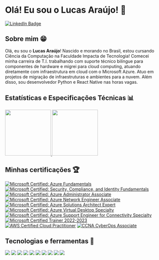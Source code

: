 # Olá! Eu sou o Lucas Araújo! 🤗

[![LinkedIn Badge](https://img.shields.io/badge/LinkedIn-Profile-informational?style=flat&logo=linkedin&logoColor=white&color=0D76A8)](https://www.linkedin.com/in/lucasarasouza/)

## Sobre mim 😁

Olá, eu sou o **Lucas Araújo**! Nascido e morando no Brasil, estou cursando Ciência da Computação na Faculdade Impacta de Tecnologia! Comecei minha carreira de T.I. trabalhando com suporte técnico bilíngue para componentes de hardware e migrei para cloud computing, atuando diretamente com infraestrutura em cloud com o Microsoft Azure. Atuo em projetos de migração de infraestruturas e ambientes para a nuvem. Além disso, sou desenvolvedor Python e React Native nas horas vagas.

## Estatísticas e Especificações Técnicas 📊

<div>
  <a href="#">
    <img height="150em" src="https://github-readme-stats.vercel.app/api?username=luksaraujo&count_private=true&show_icons=true&theme=onedark&include_all_commits=true&locale=pt-br"/>
    <img height="150em" src="https://github-readme-stats.vercel.app/api/top-langs/?username=luksaraujo&count_private=true&show_icons=true&theme=onedark&layout=compact&hide=less,hack&locale=pt-br" />
  </a>
</div>
  
## Minhas certificações 🏆

[![Microsoft Certified: Azure Fundamentals](https://images.credly.com/size/110x110/images/be8fcaeb-c769-4858-b567-ffaaa73ce8cf/image.png)](http://www.credly.com/badges/c8ebb189-3d26-4497-b771-a6dacb6b6fe9 "Microsoft Certified: Azure Fundamentals")
[![Microsoft Certified: Security, Compliance, and Identity Fundamentals](https://images.credly.com/size/110x110/images/fc1352af-87fa-4947-ba54-398a0e63322e/security-compliance-and-identity-fundamentals-600x600.png)](http://www.credly.com/badges/9fc9daee-aaac-4504-a768-2a9361866d69 "Microsoft Certified: Security, Compliance, and Identity Fundamentals")
[![Microsoft Certified: Azure Administrator Associate](https://images.credly.com/size/110x110/images/336eebfc-0ac3-4553-9a67-b402f491f185/azure-administrator-associate-600x600.png)](http://www.credly.com/badges/cc297207-b9da-4a09-a2b1-2170c5eaa933 "Microsoft Certified: Azure Administrator Associate")
[![Microsoft Certified: Azure Network Engineer Associate](https://images.credly.com/size/110x110/images/c3a2e51d-7984-48cc-a4cb-88d4e8487037/azure-network-engineer-associate-600x600.png)](http://www.credly.com/badges/5f7e9d94-d9c7-47f2-9579-9ac231df8f1f "Microsoft Certified: Azure Network Engineer Associate")
[![Microsoft Certified: Azure Solutions Architect Expert](https://images.credly.com/size/110x110/images/987adb7e-49be-4e24-b67e-55986bd3fe66/azure-solutions-architect-expert-600x600.png)](http://www.credly.com/badges/b93d04f2-14c4-438d-861b-94e6cf095426 "Microsoft Certified: Azure Solutions Architect Expert")
[![Microsoft Certified: Azure Virtual Desktop Specialty](https://images.credly.com/size/110x110/images/ea009208-e2d6-432e-bbf6-d34d28b0835f/azure-virtual-desktop-specialty-600x600.png)](http://www.credly.com/badges/c4051ea4-6fbd-4320-a1b9-38be63edd45f "Microsoft Certified: Azure Virtual Desktop Specialty")
[![Microsoft Certified: Azure Support Engineer for Connectivity Specialty](https://images.credly.com/size/110x110/images/963586bb-5903-400b-9b0a-33ebcf7f4313/image.png)](http://www.credly.com/badges/95620d57-8751-483c-b032-4b0f4afb5c8c "Microsoft Certified: Azure Support Engineer for Connectivity Specialty")
[![Microsoft Certified Trainer 2022-2023](https://images.credly.com/size/110x110/images/bb4156e4-c2e1-4399-b03c-af6feb7a6cc4/image.png)](http://www.credly.com/badges/df6b2843-e7e4-4a74-8b37-cd6ae44db225 "Microsoft Certified Trainer 2022-2023")
[![AWS Certified Cloud Practitioner](https://images.credly.com/size/110x110/images/00634f82-b07f-4bbd-a6bb-53de397fc3a6/image.png)](http://www.credly.com/badges/31dff02e-0685-479f-8b9c-318b108430d9 "AWS Certified Cloud Practitioner")
[![CCNA CyberOps Associate](https://images.credly.com/size/110x110/images/53f37f83-04a1-4935-9b1e-21a99cc6e1b2/CyberOpsAssoc.png)](https://www.credly.com/badges/dc188fbe-d370-4f3a-bdbf-b2c9454541db "CyberOps Associate")

## Tecnologias e ferramentas 🚀

<a href="#"><img src="https://img.shields.io/badge/Microsoft%20Azure-informational?style=flat&logo=microsoftazure&logoColor=white&color=0078D4"/></a>
<a href="#"><img src="https://img.shields.io/badge/GitHub-informational?style=flat&logo=GitHub&logoColor=white&color=000000"/></a>
<a href="#"><img src="https://img.shields.io/badge/Git-informational?style=flat&logo=Git&logoColor=white&color=f54d27"/></a>
<a href="#"><img src="https://img.shields.io/badge/Terraform-informational?style=flat&logo=terraform&logoColor=white&color=7B42BC"/></a>
<a href="#"><img src="https://img.shields.io/badge/Python-informational?style=flat&logo=python&logoColor=white&color=3776AB"/></a>
<a href="#"><img src="https://img.shields.io/badge/Java-informational?style=flat&logo=java&logoColor=white&color=e92e30"/></a>
<a href="#"><img src="https://img.shields.io/badge/HTML-informational?style=flat&logo=html5&logoColor=white&color=f16428"/></a>
<a href="#"><img src="https://img.shields.io/badge/CSS-informational?style=flat&logo=css3&logoColor=white&color=3799d6"/></a>
<a href="#"><img src="https://img.shields.io/badge/JavaScript-informational?style=flat&logo=javascript&logoColor=white&color=f7e118"/></a>
<a href="#"><img src="https://img.shields.io/badge/React%20Native-informational?style=flat&logo=react&logoColor=white&color=3799d6"/></a>
